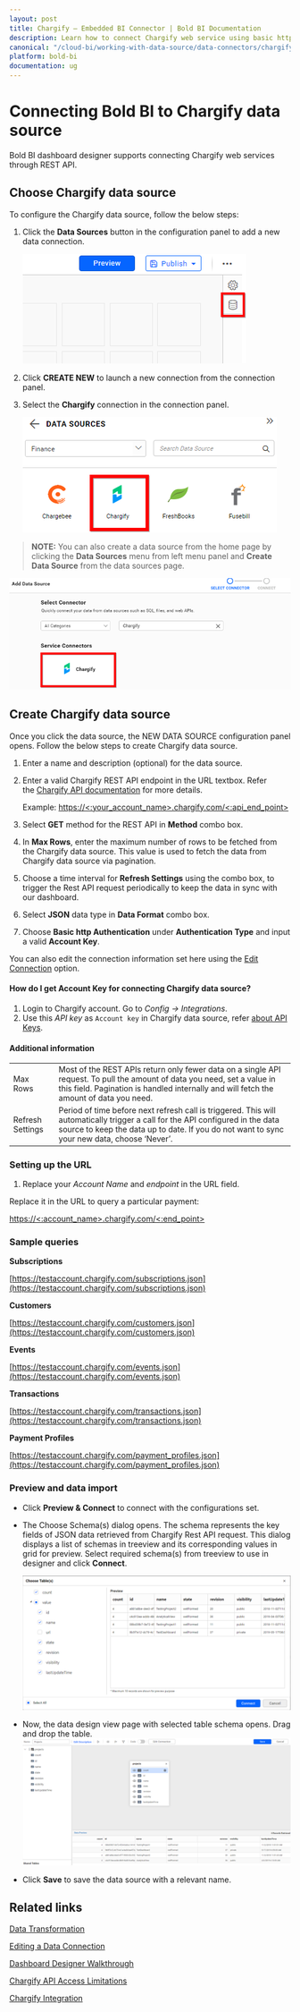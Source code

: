 ```yaml
---
layout: post
title: Chargify – Embedded BI Connector | Bold BI Documentation
description: Learn how to connect Chargify web service using basic http authentication through REST API endpoint with Bold BI Embedded.
canonical: "/cloud-bi/working-with-data-source/data-connectors/chargify/"
platform: bold-bi
documentation: ug
---
```


# Connecting Bold BI to Chargify data source
Bold BI dashboard designer supports connecting Chargify web services through REST API. 

## Choose Chargify data source
To configure the Chargify data source, follow the below steps:
1. Click the **Data Sources** button in the configuration panel to add a new data connection.

   ![Data source icon](/static/assets/embedded/working-with-datasource/data-connectors/images/common/DataSourcesIcon.png)

2. Click **CREATE NEW** to launch a new connection from the connection panel.
3. Select the **Chargify** connection in the connection panel.

   ![Choose data source](/static/assets/embedded/working-with-datasource/data-connectors/images/Chargify/ChooseDS.png)

> **NOTE:**  You can also create a data source from the home page by clicking the **Data Sources** menu from left menu panel and **Create Data Source** from the data sources page.

   ![Choose data source from server](/static/assets/embedded/working-with-datasource/data-connectors/images/Chargify/ChooseDS_Server.png)


## Create Chargify data source
Once you click the data source, the NEW DATA SOURCE configuration panel opens. Follow the below steps to create Chargify data source.
1. Enter a name and description (optional) for the data source.
2. Enter a valid Chargify REST API endpoint in the URL textbox. Refer the [Chargify API documentation](https://reference.chargify.com/v1/basics/introduction) for more details.

    Example: [https://&lt;:your_account_name&gt;.chargify.com/&lt;:api_end_point&gt;](https://%3c:your_account_name%3e.chargify.com/%3c:api_end_point%3e)    

3. Select **GET** method for the REST API in **Method** combo box.
4. In **Max Rows**, enter the maximum number of rows to be fetched from the Chargify data source. This value is used to fetch the data from Chargify data source via pagination.
5. Choose a time interval for **Refresh Settings** using the combo box, to trigger the Rest API request periodically to keep the data in sync with our dashboard.  
6. Select **JSON** data type in **Data Format** combo box.
7. Choose **Basic http Authentication** under **Authentication Type** and input a valid **Account Key**.

You can also edit the connection information set here using the [Edit Connection](/embedded-bi/working-with-data-source/editing-a-data-connection/) option.

#### How do I get Account Key for connecting Chargify data source?
1. Login to Chargify account. Go to *Config -> Integrations*.
2. Use this *API key* as `Account key` in Chargify data source, refer [about API Keys](https://help.chargify.com/integrations/api-keys-chargify-direct.html).

#### Additional information
<table width="600">
<tr>
<td>
Max Rows
</td>
<td>
Most of the REST APIs return only fewer data on a single API request. To pull the amount of data you need, set a value in this field.  
Pagination is handled internally and will fetch the amount of data you need.
</td>
</tr>
<tr>
<td>
Refresh Settings
</td>
<td>
Period of time before next refresh call is triggered. This will automatically trigger a call for the API configured in the data source to keep the data up to date. If you do not want to sync your new data, choose ‘Never’.
</td>
</tr>
</table>

### Setting up the URL

1. Replace your *Account Name* and *endpoint* in the URL field.

Replace it in the URL to query a particular payment:

[https://&lt;:account_name&gt;.chargify.com/&lt;:end_point&gt;](https://%3c:account_name%3e.chargify.com/%3c:end_point%3e)

### Sample queries
**Subscriptions**

[https://testaccount.chargify.com/subscriptions.json](https://testaccount.chargify.com/subscriptions.json)

**Customers**

[https://testaccount.chargify.com/customers.json](https://testaccount.chargify.com/customers.json)

**Events**

[https://testaccount.chargify.com/events.json](https://testaccount.chargify.com/events.json)

**Transactions**

[https://testaccount.chargify.com/transactions.json](https://testaccount.chargify.com/transactions.json)

**Payment Profiles**

[https://testaccount.chargify.com/payment_profiles.json](https://testaccount.chargify.com/payment_profiles.json)

### Preview and data import
* Click **Preview & Connect** to connect with the configurations set.
* The Choose Schema(s) dialog opens. The schema represents the key fields of JSON data retrieved from Chargify Rest API request. This dialog displays a list of schemas in treeview and its corresponding values in grid for preview. Select required schema(s) from treeview to use in designer and click **Connect**.

   ![Preview](/static/assets/embedded/working-with-datasource/data-connectors/images/common/Preview.png)

* Now, the data design view page with selected table schema opens. Drag and drop the table.
   ![Query Editor](/static/assets/embedded/working-with-datasource/data-connectors/images/common/QueryEditor.png)

* Click **Save** to save the data source with a relevant name.

## Related links
[Data Transformation](/embedded-bi/working-with-data-source/transforming-data/joining-table/)

[Editing a Data Connection](/embedded-bi/working-with-data-source/editing-a-data-connection/)   

[Dashboard Designer Walkthrough](/embedded-bi/getting-started/bold-bi-walk-through/)

[Chargify API Access Limitations](https://reference.chargify.com/v1/basics/api-access-limitations)

[Chargify Integration](https://www.boldbi.com/integrations/chargify?utm_source=syncfusion&utm_medium=documentation&utm_campaign=boldbichargifyintegration)